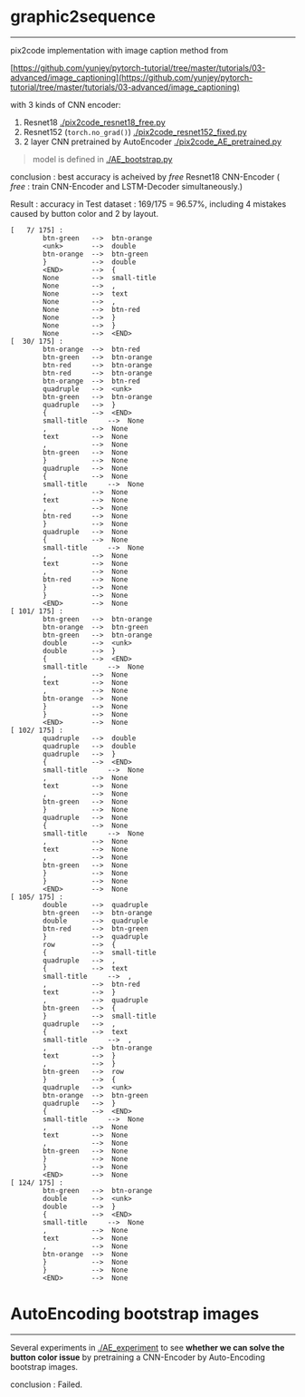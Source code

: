 # graphic2sequence
---

pix2code implementation with image caption method from

[https://github.com/yunjey/pytorch-tutorial/tree/master/tutorials/03-advanced/image_captioning](https://github.com/yunjey/pytorch-tutorial/tree/master/tutorials/03-advanced/image_captioning)

with 3 kinds of CNN encoder:
1. Resnet18 [./pix2code_resnet18_free.py](./pix2code_resnet18_free.py)
2. Resnet152 (`torch.no_grad()`) [./pix2code_resnet152_fixed.py](./pix2code_resnet152_fixed.py)
3. 2 layer CNN pretrained by AutoEncoder [./pix2code_AE_pretrained.py](./pix2code_AE_pretrained.py)
> model is defined in [./AE_bootstrap.py](./AE_bootstrap.py)

conclusion : best accuracy is acheived by *free* Resnet18 CNN-Encoder ( *free* : train CNN-Encoder and LSTM-Decoder simultaneously.)

Result : accuracy in Test dataset : 169/175 = 96.57%, including 4 mistakes caused by button color and 2 by layout.
```
[   7/ 175] :
		btn-green  	-->	 btn-orange
		<unk>      	-->	 double    
		btn-orange 	-->	 btn-green 
		}          	-->	 double    
		<END>      	-->	 {         
		None       	-->	 small-title
		None       	-->	 ,         
		None       	-->	 text      
		None       	-->	 ,         
		None       	-->	 btn-red   
		None       	-->	 }         
		None       	-->	 }         
		None       	-->	 <END>     
[  30/ 175] :
		btn-orange 	-->	 btn-red   
		btn-green  	-->	 btn-orange
		btn-red    	-->	 btn-orange
		btn-red    	-->	 btn-orange
		btn-orange 	-->	 btn-red   
		quadruple  	-->	 <unk>     
		btn-green  	-->	 btn-orange
		quadruple  	-->	 }         
		{          	-->	 <END>     
		small-title 	-->	 None      
		,          	-->	 None      
		text       	-->	 None      
		,          	-->	 None      
		btn-green  	-->	 None      
		}          	-->	 None      
		quadruple  	-->	 None      
		{          	-->	 None      
		small-title 	-->	 None      
		,          	-->	 None      
		text       	-->	 None      
		,          	-->	 None      
		btn-red    	-->	 None      
		}          	-->	 None      
		quadruple  	-->	 None      
		{          	-->	 None      
		small-title 	-->	 None      
		,          	-->	 None      
		text       	-->	 None      
		,          	-->	 None      
		btn-red    	-->	 None      
		}          	-->	 None      
		}          	-->	 None      
		<END>      	-->	 None      
[ 101/ 175] :
		btn-green  	-->	 btn-orange
		btn-orange 	-->	 btn-green 
		btn-green  	-->	 btn-orange
		double     	-->	 <unk>     
		double     	-->	 }         
		{          	-->	 <END>     
		small-title 	-->	 None      
		,          	-->	 None      
		text       	-->	 None      
		,          	-->	 None      
		btn-orange 	-->	 None      
		}          	-->	 None      
		}          	-->	 None      
		<END>      	-->	 None      
[ 102/ 175] :
		quadruple  	-->	 double    
		quadruple  	-->	 double    
		quadruple  	-->	 }         
		{          	-->	 <END>     
		small-title 	-->	 None      
		,          	-->	 None      
		text       	-->	 None      
		,          	-->	 None      
		btn-green  	-->	 None      
		}          	-->	 None      
		quadruple  	-->	 None      
		{          	-->	 None      
		small-title 	-->	 None      
		,          	-->	 None      
		text       	-->	 None      
		,          	-->	 None      
		btn-green  	-->	 None      
		}          	-->	 None      
		}          	-->	 None      
		<END>      	-->	 None      
[ 105/ 175] :
		double     	-->	 quadruple 
		btn-green  	-->	 btn-orange
		double     	-->	 quadruple 
		btn-red    	-->	 btn-green 
		}          	-->	 quadruple 
		row        	-->	 {         
		{          	-->	 small-title
		quadruple  	-->	 ,         
		{          	-->	 text      
		small-title 	-->	 ,         
		,          	-->	 btn-red   
		text       	-->	 }         
		,          	-->	 quadruple 
		btn-green  	-->	 {         
		}          	-->	 small-title
		quadruple  	-->	 ,         
		{          	-->	 text      
		small-title 	-->	 ,         
		,          	-->	 btn-orange
		text       	-->	 }         
		,          	-->	 }         
		btn-green  	-->	 row       
		}          	-->	 {         
		quadruple  	-->	 <unk>     
		btn-orange 	-->	 btn-green 
		quadruple  	-->	 }         
		{          	-->	 <END>     
		small-title 	-->	 None      
		,          	-->	 None      
		text       	-->	 None      
		,          	-->	 None      
		btn-green  	-->	 None      
		}          	-->	 None      
		}          	-->	 None      
		<END>      	-->	 None      
[ 124/ 175] :
		btn-green  	-->	 btn-orange
		double     	-->	 <unk>     
		double     	-->	 }         
		{          	-->	 <END>     
		small-title 	-->	 None      
		,          	-->	 None      
		text       	-->	 None      
		,          	-->	 None      
		btn-orange 	-->	 None      
		}          	-->	 None      
		}          	-->	 None      
		<END>      	-->	 None 
```



# AutoEncoding bootstrap images
---

Several experiments in [./AE_experiment](./AE_experiment) to see **whether we can solve the button color issue** by pretraining a CNN-Encoder by Auto-Encoding bootstrap images.

conclusion : Failed.

